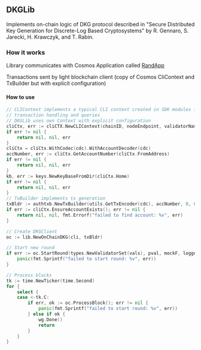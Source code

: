 ## DKGLib

Implements on-chain logic of DKG protocol described in "Secure Distributed Key Generation for Discrete-Log Based Cryptosystems" by R. Gennaro, S. Jarecki, H. Krawczyk, and T. Rabin.

### How it works

Library communicates with Cosmos Application called [RandApp](github.com/dgamingfoundation/randapp)

Transactions sent by light blockchain client (copy of Cosmos CliContext and TxBuilder but with explicit configuration)

#### How to use
```go
// CLIContext implements a typical CLI context created in SDK modules for
// transaction handling and queries
// DKGLib uses own Context with explicit configuration
cliCtx, err := cliCTX.NewCLIContext(chainID, nodeEndpoint, validatorName, genOnly, broadcastMode, vfrHome, height, trustNode, cliHome, "")
if err != nil {
    return nil, nil, err
}
cliCtx = cliCtx.WithCodec(cdc).WithAccountDecoder(cdc)
accNumber, err := cliCtx.GetAccountNumber(cliCtx.FromAddress)
if err != nil {
    return nil, nil, err
}
kb, err := keys.NewKeyBaseFromDir(cliCtx.Home)
if err != nil {
    return nil, nil, err
}
// TxBuilder implements tx generation
txBldr := authtxb.NewTxBuilder(utils.GetTxEncoder(cdc), accNumber, 0, 0, 0.0, false, cliCtx.Verifier.ChainID(), "", nil, nil).WithKeybase(kb)
if err := cliCtx.EnsureAccountExists(); err != nil {
    return nil, nil, fmt.Errorf("failed to find account: %v", err)
}

// Create DKGClient
oc := lib.NewOnChainDKG(cli, txBldr)

// Start new round
if err := oc.StartRound(types.NewValidatorSet(vals), pval, mockF, logger, 0); err != nil {
    panic(fmt.Sprintf("failed to start round: %v", err))
}

// Process blocks
tk := time.NewTicker(time.Second)
for {
    select {
    case <-tk.C:
        if err, ok := oc.ProcessBlock(); err != nil {
            panic(fmt.Sprintf("failed to start round: %v", err))
        } else if ok {
            wg.Done()
            return
        }
    }
}
```